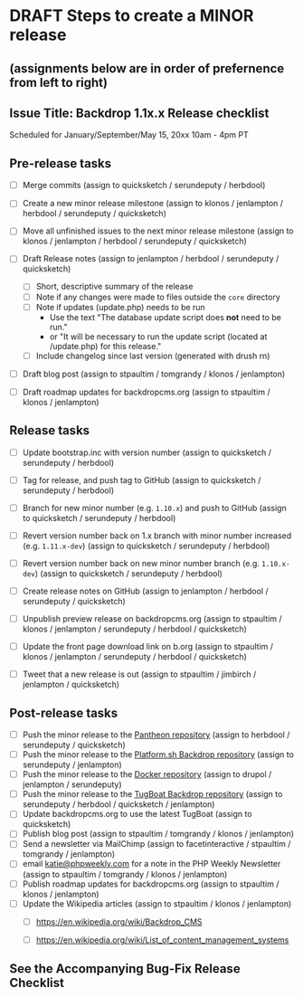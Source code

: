 DRAFT Steps to create a MINOR release
=====================================
(assignments below are in order of prefernence from left to right)
---
Issue Title:   Backdrop 1.1x.x Release checklist
---

Scheduled for January/September/May 15, 20xx 10am - 4pm PT

## Pre-release tasks

- [ ] Merge commits (assign to quicksketch / serundeputy / herbdool)
- [ ] Create a new minor release milestone (assign to klonos / jenlampton / herbdool / serundeputy / quicksketch)
- [ ] Move all unfinished issues to the next minor release milestone (assign to klonos / jenlampton / herbdool / serundeputy / quicksketch)
- [ ] Draft Release notes (assign to jenlampton / herbdool / serundeputy / quicksketch)
  - [ ] Short, descriptive summary of the release
  - [ ] Note if any changes were made to files outside the `core` directory
  - [ ] Note if updates (update.php) needs to be run
    - Use the text "The database update script does **not** need to be run."
    - or "It will be necessary to run the update script (located at /update.php) for this release."
  - [ ] Include changelog since last version (generated with drush rn)
- [ ] Draft blog post (assign to stpaultim / tomgrandy / klonos / jenlampton)
- [ ] Draft roadmap updates for backdropcms.org (assign to stpaultim / klonos / jenlampton)


## Release tasks

- [ ] Update bootstrap.inc with version number (assign to quicksketch / serundeputy / herbdool)
- [ ] Tag for release, and push tag to GitHub (assign to quicksketch / serundeputy / herbdool)
- [ ] Branch for new minor number (e.g. `1.10.x`) and push to GitHub (assign to quicksketch / serundeputy / herbdool)
- [ ] Revert version number back on 1.x branch with minor number increased (e.g. `1.11.x-dev`) (assign to quicksketch / serundeputy / herbdool)
- [ ] Revert version number back on new minor number branch (e.g. `1.10.x-dev`) (assign to quicksketch / serundeputy / herbdool)
- [ ] Create release notes on GitHub (assign to jenlampton / herbdool / serundeputy / quicksketch)
- [ ] Unpublish preview release on backdropcms.org (assign to stpaultim / klonos / jenlampton / serundeputy / herbdool / quicksketch)
- [ ] Update the front page download link on b.org (assign to stpaultim / klonos / jenlampton / serundeputy / herbdool / quicksketch)
- [ ] Tweet that a new release is out (assign to stpaultim / jimbirch / jenlampton / quicksketch)


## Post-release tasks

- [ ] Push the minor release to the [Pantheon repository](https://github.com/backdrop-ops/backdrop-pantheon) (assign to herbdool / serundeputy / quicksketch)
- [ ] Push the minor release to the [Platform.sh Backdrop repository](https://github.com/platformsh/platformsh-example-backdrop) (assign to serundeputy / jenlampton)
- [ ] Push the minor release to the [Docker repository](https://github.com/docker-library/official-images/blob/master/library/backdrop) (assign to drupol / jenlampton / serundeputy)
- [ ] Push the minor release to the [TugBoat Backdrop repository](https://github.com/backdrop-ops/backdrop-tugboat) (assign to serundeputy / herbdool / quicksketch / jenlampton)
- [ ] Update backdropcms.org to use the latest TugBoat (assign to quicksketch)
- [ ] Publish blog post (assign to stpaultim / tomgrandy / klonos / jenlampton)
- [ ] Send a newsletter via MailChimp (assign to facetinteractive / stpaultim / tomgrandy / jenlampton)
- [ ] email katie@phpweekly.com for a note in the PHP Weekly Newsletter (assign to stpaultim / tomgrandy / klonos / jenlampton)
- [ ] Publish roadmap updates for backdropcms.org (assign to stpaultim / klonos / jenlampton)
- [ ] Update the Wikipedia articles (assign to stpaultim / klonos / jenlampton)
  - [ ] https://en.wikipedia.org/wiki/Backdrop_CMS
  - [ ] https://en.wikipedia.org/wiki/List_of_content_management_systems


See the Accompanying Bug-Fix Release Checklist
----------------------------------------------
